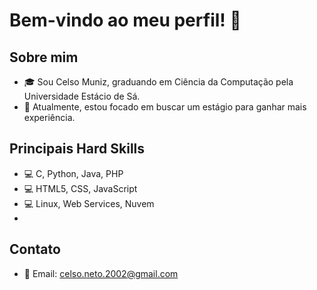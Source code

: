 # Bem-vindo ao meu perfil! 👋

## Sobre mim
- 🎓 Sou Celso Muniz, graduando em Ciência da Computação pela Universidade Estácio de Sá.
- 💼 Atualmente, estou focado em buscar um estágio para ganhar mais experiência.

## Principais Hard Skills
- 💻 C, Python, Java, PHP
- 💻 HTML5, CSS, JavaScript
- 💻 Linux, Web Services, Nuvem
- 


## Contato
- 📧 Email: [celso.neto.2002@gmail.com](mailto:celso.neto.2002@gmail.com)


